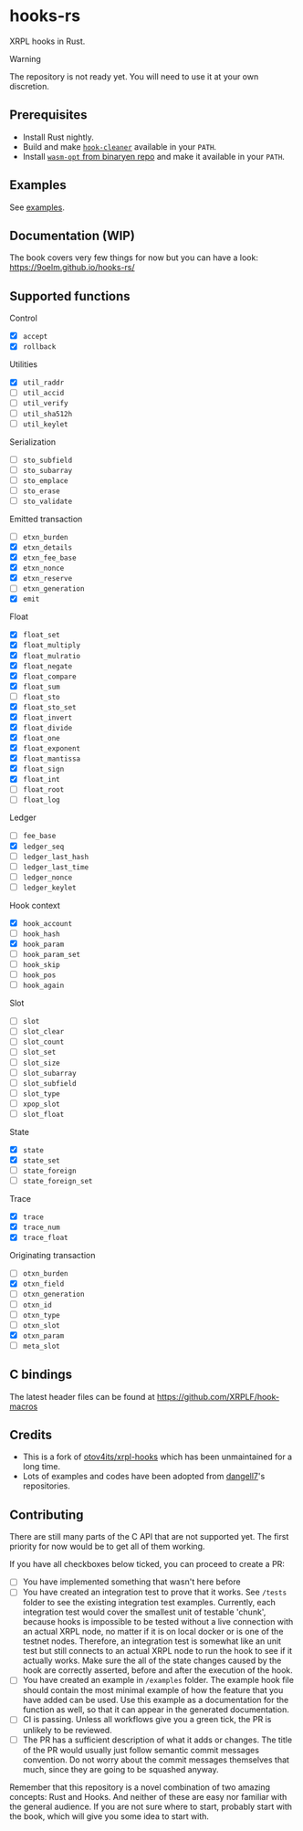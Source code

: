 # hooks-rs

XRPL hooks in Rust.

> [!WARNING]
> The repository is not ready yet. You will need to use it at your own discretion.

## Prerequisites

- Install Rust nightly.
- Build and make [`hook-cleaner`](https://github.com/XRPLF/hook-cleaner-c) available in your `PATH`.
- Install [`wasm-opt` from binaryen repo](https://github.com/WebAssembly/binaryen/releases) and make it available in your `PATH`.

## Examples

See [examples](./examples/).

## Documentation (WIP)

The book covers very few things for now but you can have a look: https://9oelm.github.io/hooks-rs/

## Supported functions

Control

- [x] `accept`
- [x] `rollback`

Utilities

- [x] `util_raddr`
- [ ] `util_accid`
- [ ] `util_verify`
- [ ] `util_sha512h`
- [ ] `util_keylet`

Serialization

- [ ] `sto_subfield`
- [ ] `sto_subarray`
- [ ] `sto_emplace`
- [ ] `sto_erase`
- [ ] `sto_validate`

Emitted transaction

- [ ] `etxn_burden`
- [x] `etxn_details`
- [x] `etxn_fee_base`
- [x] `etxn_nonce`
- [x] `etxn_reserve`
- [ ] `etxn_generation`
- [x] `emit`

Float

- [x] `float_set`
- [x] `float_multiply`
- [x] `float_mulratio`
- [x] `float_negate`
- [x] `float_compare`
- [x] `float_sum`
- [ ] `float_sto`
- [x] `float_sto_set`
- [x] `float_invert`
- [x] `float_divide`
- [x] `float_one`
- [x] `float_exponent`
- [x] `float_mantissa`
- [x] `float_sign`
- [x] `float_int`
- [ ] `float_root`
- [ ] `float_log`

Ledger

- [ ] `fee_base`
- [x] `ledger_seq`
- [ ] `ledger_last_hash`
- [ ] `ledger_last_time`
- [ ] `ledger_nonce`
- [ ] `ledger_keylet`

Hook context

- [x] `hook_account`
- [ ] `hook_hash`
- [x] `hook_param`
- [ ] `hook_param_set`
- [ ] `hook_skip`
- [ ] `hook_pos`
- [ ] `hook_again`

Slot

- [ ] `slot`
- [ ] `slot_clear`
- [ ] `slot_count`
- [ ] `slot_set`
- [ ] `slot_size`
- [ ] `slot_subarray`
- [ ] `slot_subfield`
- [ ] `slot_type`
- [ ] `xpop_slot`
- [ ] `slot_float`

State

- [x] `state`
- [x] `state_set`
- [ ] `state_foreign`
- [ ] `state_foreign_set`

Trace

- [x] `trace`
- [x] `trace_num`
- [x] `trace_float`

Originating transaction

- [ ] `otxn_burden`
- [x] `otxn_field`
- [ ] `otxn_generation`
- [ ] `otxn_id`
- [ ] `otxn_type`
- [ ] `otxn_slot`
- [x] `otxn_param`
- [ ] `meta_slot`

## C bindings

The latest header files can be found at https://github.com/XRPLF/hook-macros

## Credits

- This is a fork of [otov4its/xrpl-hooks](https://github.com/otov4its/xrpl-hooks) which has been unmaintained for a long time.
- Lots of examples and codes have been adopted from [dangell7](https://github.com/dangell7)'s repositories.

## Contributing

There are still many parts of the C API that are not supported yet. The first priority for now would be to get all of them working.

If you have all checkboxes below ticked, you can proceed to create a PR:

- [ ] You have implemented something that wasn't here before
- [ ] You have created an integration test to prove that it works. See `/tests` folder to see the existing integration test examples. Currently, each integration test would cover the smallest unit of testable 'chunk', because hooks is impossible to be tested without a live connection with an actual XRPL node, no matter if it is on local docker or is one of the testnet nodes. Therefore, an integration test is somewhat like an unit test but still connects to an actual XRPL node to run the hook to see if it actually works. Make sure the all of the state changes caused by the hook are correctly asserted, before and after the execution of the hook.
- [ ] You have created an example in `/examples` folder. The example hook file should contain the most minimal example of how the feature that you have added can be used. Use this example as a documentation for the function as well, so that it can appear in the generated documentation.
- [ ] CI is passing. Unless all workflows give you a green tick, the PR is unlikely to be reviewed.
- [ ] The PR has a sufficient description of what it adds or changes. The title of the PR would usually just follow semantic commit messages convention. Do not worry about the commit messages themselves that much, since they are going to be squashed anyway.

Remember that this repository is a novel combination of two amazing concepts: Rust and Hooks. And neither of these are easy nor familiar with the general audience. If you are not sure where to start, probably start with the book, which will give you some idea to start with.
